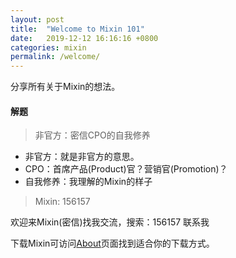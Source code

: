 ```yaml
---
layout: post
title:  "Welcome to Mixin 101"
date:   2019-12-12 16:16:16 +0800
categories: mixin
permalink: /welcome/
---
```


分享所有关于Mixin的想法。

#### 解题

>非官方：密信CPO的自我修养

- 非官方：就是非官方的意思。  
- CPO：首席产品(Product)官？营销官(Promotion)？  
- 自我修养：我理解的Mixin的样子

>Mixin: 156157

欢迎来Mixin(密信)找我交流，搜索：156157 联系我

下载Mixin可访问[About](/about/)页面找到适合你的下载方式。
